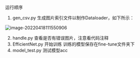 运行顺序

1. gen_csv.py  生成图片索引文件以制作Dataloader，如下所示：

![image-20220418111550906](https://s2.loli.net/2022/04/18/4A7dfIGwoBRSmnj.png)



2. handle.py 查看是否有错误图片，注意看代码注释
3. EfficientNet.py 开始训练 训练的模型保存在fine-tune文件夹下
4. model_test.py 测试模型acc